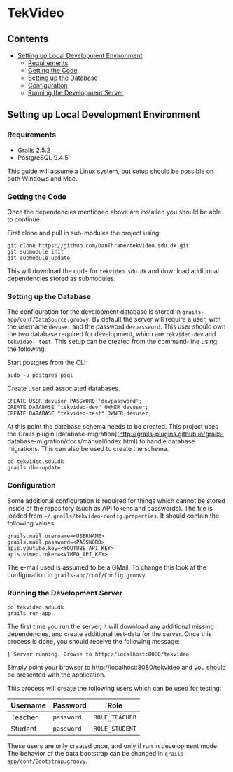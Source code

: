 # TekVideo

## Contents

<!-- MarkdownTOC -->

- [Setting up Local Development Environment](#setting-up-local-development-environment)
    - [Requirements](#requirements)
    - [Getting the Code](#getting-the-code)
    - [Setting up the Database](#setting-up-the-database)
    - [Configuration](#configuration)
    - [Running the Development Server](#running-the-development-server)

<!-- /MarkdownTOC -->

## Setting up Local Development Environment

### Requirements

  - Grails 2.5.2
  - PostgreSQL 9.4.5

This guide will assume a Linux system, but setup should be possible on both
Windows and Mac.

### Getting the Code

Once the dependencies mentioned above are installed you should be able to
continue.

First clone and pull in sub-modules the project using:

```
git clone https://github.com/DanThrane/tekvideo.sdu.dk.git
git submodule init
git submodule update
```

This will download the code for `tekvideo.sdu.dk` and download additional
dependencies stored as submodules.

### Setting up the Database

The configuration for the development database is stored in `grails-
app/conf/DataSource.groovy`. By default the server will require a user, with
the username `devuser` and the password `devpassword`. This user should own the
two database required for development, which are `tekvideo-dev` and `tekvideo-
test`. This setup can be created from the command-line using the following:

Start postgres from the CLI:

```
sudo -u postgres psql
```

Create user and associated databases.

```
CREATE USER devuser PASSWORD 'devpassword';
CREATE DATABASE "tekvideo-dev" OWNER devuser;
CREATE DATABASE "tekvideo-test" OWNER devuser;
```

At this point the database schema needs to be created. This project uses the
Grails plugin [database-migration](http://grails-plugins.github.io/grails-
database-migration/docs/manual/index.html) to handle database migrations. This
can also be used to create the schema.

```
cd tekvideo.sdu.dk
grails dbm-update
```

### Configuration

Some additional configuration is required for things which cannot be stored
inside of the repository (such as API tokens and passwords). The file is
loaded from `~/.grails/tekvideo-config.properties`. It should contain the
following values:

```
grails.mail.username=<USERNAME>
grails.mail.password=<PASSWORD>
apis.youtube.key=<YOUTUBE_API_KEY>
apis.vimeo.token=<VIMEO_API_KEY>
```

The e-mail used is assumed to be a GMail. To change this look at the
configuration in `grails-app/conf/Config.groovy`.

### Running the Development Server

```
cd tekvideo.sdu.dk
grails run-app
```

The first time you run the server, it will download any additional missing
dependencies, and create additional test-data for the server. Once this
process is done, you should receive the following message:

```
| Server running. Browse to http://localhost:8080/tekvideo
```

Simply point your browser to http://localhost:8080/tekvideo and you should be
presented with the application.

This process will create the following users which can be used for testing:

| Username |  Password  |      Role      |
|----------|------------|----------------|
| Teacher  | `password` | `ROLE_TEACHER` |
| Student  | `password` | `ROLE_STUDENT` |

These users are only created once, and only if run in development mode. The
behavior of the data bootstrap can be changed in 
`grails-app/conf/Bootstrap.groovy`.
